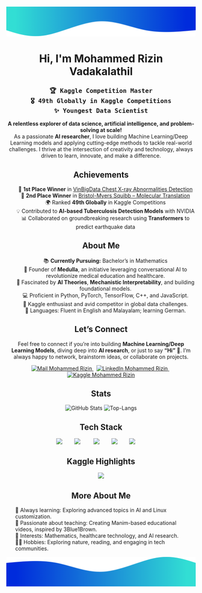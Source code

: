 <img alt="Wave me" src="./border-top.png/" /> <h1 align="center">Hi, I'm Mohammed Rizin Vadakalathil</h1> <h3 align="center"> <samp>🏆 Kaggle Competition Master</samp><br/> <samp>🎖️ 49th Globally in Kaggle Competitions</samp><br/> <samp>✨ Youngest Data Scientist</samp> </h3>
<p align="center"> <b>A relentless explorer of data science, artificial intelligence, and problem-solving at scale!</b><br/> As a passionate <strong>AI researcher</strong>, I love building Machine Learning/Deep Learning models and applying cutting-edge methods to tackle real-world challenges. I thrive at the intersection of creativity and technology, always driven to learn, innovate, and make a difference. </p>
<h2 align="center">Achievements</h2> <ul align="center" style="list-style-type:none;"> <li>🏅 <b>1st Place Winner</b> in <a href="https://www.kaggle.com/c/vinbigdata-chest-xray-abnormalities-detection">VinBigData Chest X-ray Abnormalities Detection</a></li> <li>🥈 <b>2nd Place Winner</b> in <a href="https://www.kaggle.com/c/bms-molecular-translation">Bristol-Myers Squibb – Molecular Translation</a></li> <li>🌍 Ranked <b>49th Globally</b> in Kaggle Competitions</li> <li>💡 Contributed to <b>AI-based Tuberculosis Detection Models</b> with NVIDIA</li> <li>📊 Collaborated on groundbreaking research using <b>Transformers</b> to predict earthquake data</li> </ul>
<h2 align="center">About Me</h2> <ul align="center" style="list-style-type:none;"> <li>📚 <strong>Currently Pursuing:</strong> Bachelor’s in Mathematics</li> <li>🚀 Founder of <b>Medulla</b>, an initiative leveraging conversational AI to revolutionize medical education and healthcare.</li> <li>🧠 Fascinated by <b>AI Theories</b>, <b>Mechanistic Interpretability</b>, and building foundational models.</li> <li>💻 Proficient in Python, PyTorch, TensorFlow, C++, and JavaScript.</li> <li>🌟 Kaggle enthusiast and avid competitor in global data challenges.</li> <li>💬 Languages: Fluent in English and Malayalam; learning German.</li> </ul>
<h2 align="center">Let’s Connect</h2> <p align="center"> Feel free to connect if you’re into building <b>Machine Learning/Deep Learning Models</b>, diving deep into <b>AI research</b>, or just to say <b>“Hi”</b> 👋. I’m always happy to network, brainstorm ideas, or collaborate on projects. </p> <div align="center"> <a href="mailto:mrizin2013@gmail.com" target="_blank" rel="noopener noreferrer"> <img src="https://img.shields.io/badge/Mail_Me-c14438?style=for-the-badge&logo=Gmail&logoColor=white" alt="Mail Mohammed Rizin"> </a> &nbsp; <a href="https://www.linkedin.com/in/morizin/" target="_blank" rel="noopener noreferrer"> <img src="https://img.shields.io/badge/LinkedIn-%230077B5.svg?&style=for-the-badge&logo=linkedin&logoColor=white" alt="LinkedIn Mohammed Rizin"> </a> &nbsp; <a href="https://kaggle.com/morizin" target="_blank" rel="noopener noreferrer"> <img src="https://img.shields.io/badge/Kaggle-20BEFF.svg?&style=for-the-badge&logo=kaggle&logoColor=white" alt="Kaggle Mohammed Rizin"> </a> </div>
<h2 align="center">Stats</h2> <div align="center"> <img src="https://github-readme-stats.vercel.app/api?username=morizin&show_icons=true&count_private=true&include_all_commits=true&custom_title=My%20Github%20Stats&hide_border=true" alt="GitHub Stats"> <img src="https://github-readme-stats.vercel.app/api/top-langs/?username=morizin&custom_title=Most%20Used%20Extensions&langs_count=3&hide_border=true&hide=html,css,MATLAB" alt="Top-Langs"> </div>
<h2 align="center">Tech Stack</h2> <div align="center" width="100%"> <img src="https://www.vectorlogo.zone/logos/python/python-icon.svg" width="40px">&nbsp;&nbsp;&nbsp;&nbsp;&nbsp;&nbsp;&nbsp; <img src="https://www.vectorlogo.zone/logos/pytorch/pytorch-icon.svg" width="40px"> &nbsp;&nbsp;&nbsp;&nbsp;&nbsp;&nbsp;&nbsp; <img src="https://www.vectorlogo.zone/logos/tensorflow/tensorflow-icon.svg" width="40px">&nbsp;&nbsp;&nbsp;&nbsp;&nbsp;&nbsp;&nbsp; <img src="https://upload.wikimedia.org/wikipedia/commons/1/18/ISO_C%2B%2B_Logo.svg" width="40px">&nbsp;&nbsp;&nbsp;&nbsp;&nbsp;&nbsp;&nbsp; <img src="https://www.vectorlogo.zone/logos/javascript/javascript-icon.svg" width="40px">&nbsp;&nbsp;&nbsp;&nbsp;&nbsp;&nbsp;&nbsp; </div>
<h2 align="center">Kaggle Highlights</h2> <div align="center"> <img src="https://kaggle-summary-card.herokuapp.com/api?user=morizin" /> </div>
<h2 align="center">More About Me</h2> <ul align="left" style="list-style-type:none;"> <li>🌱 Always learning: Exploring advanced topics in AI and Linux customization.</li> <li>🎨 Passionate about teaching: Creating Manim-based educational videos, inspired by 3Blue1Brown.</li> <li>📖 Interests: Mathematics, healthcare technology, and AI research.</li> <li>🚴‍♂️ Hobbies: Exploring nature, reading, and engaging in tech communities.</li> </ul> <img alt="Wave me" src="./border-bot.png/" />
